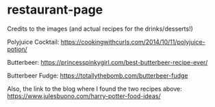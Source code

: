 # restaurant-page

Credits to the images (and actual recipes for the drinks/desserts!)

Polyjuice Cocktail: https://cookingwithcurls.com/2014/10/11/polyjuice-potion/

Butterbeer: https://princesspinkygirl.com/best-butterbeer-recipe-ever/

Butterbeer Fudge: https://totallythebomb.com/butterbeer-fudge

Also, the link to the blog where I found the two recipes above: https://www.julesbuono.com/harry-potter-food-ideas/
